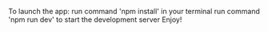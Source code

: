 To launch the app:
run command 'npm install' in your terminal
run command 'npm run dev' to start the development server 
Enjoy!